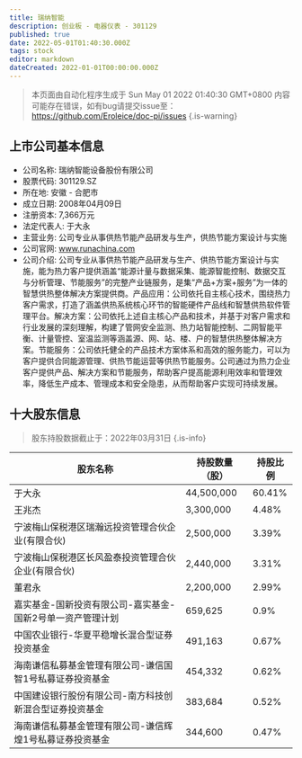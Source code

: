 ```yaml
---
title: 瑞纳智能
description: 创业板 - 电器仪表 - 301129
published: true
date: 2022-05-01T01:40:30.000Z
tags: stock
editor: markdown
dateCreated: 2022-01-01T00:00:00.000Z
---
```


> 本页面由自动化程序生成于 Sun May 01 2022 01:40:30 GMT+0800
> 内容可能存在错误，如有bug请提交issue至：https://github.com/Eroleice/doc-pi/issues
{.is-warning}

## 上市公司基本信息
- 公司名称: 瑞纳智能设备股份有限公司
- 股票代码: 301129.SZ
- 所在地: 安徽 - 合肥市
- 成立日期: 2008年04月09日
- 注册资本: 7,366万元
- 法定代表人: 于大永
- 主营业务: 公司专业从事供热节能产品研发与生产，供热节能方案设计与实施
- 公司官网: www.runachina.com
- 公司介绍: 公司专业从事供热节能产品研发与生产、供热节能方案设计与实施，能为热力客户提供涵盖“能源计量与数据采集、能源智能控制、数据交互与分析管理、节能服务”的完整产业链服务，是集“产品+方案+服务”为一体的智慧供热整体解决方案提供商。产品应用：公司依托自主核心技术，围绕热力客户需求，打造了涵盖供热系统核心环节的智能硬件产品线和智慧供热软件管理平台。解决方案：公司依托上述自主核心产品和技术，并基于对客户需求和行业发展的深刻理解，构建了管网安全监测、热力站智能控制、二网智能平衡、计量管控、室温监测等涵盖源、网、站、楼、户的智慧供热整体解决方案。节能服务：公司依托健全的产品技术方案体系和高效的服务能力，可以为客户提供合同能源管理、供热节能运营等供热节能服务。公司通过为热力企业客户提供产品、解决方案和节能服务，帮助客户提高能源利用效率和管理效率，降低生产成本、管理成本和安全隐患，从而帮助客户实现可持续发展。


## 十大股东信息
> 股东持股数据截止于：2022年03月31日
{.is-info}

| 股东名称 | 持股数量（股） | 持股比例 |
| --- | --- | --- |
| 于大永 | 44,500,000 | 60.41% |
| 王兆杰 | 3,300,000 | 4.48% |
| 宁波梅山保税港区瑞瀚远投资管理合伙企业(有限合伙) | 2,500,000 | 3.39% |
| 宁波梅山保税港区长风盈泰投资管理合伙企业(有限合伙) | 2,440,000 | 3.31% |
| 董君永 | 2,200,000 | 2.99% |
| 嘉实基金-国新投资有限公司-嘉实基金-国新2号单一资产管理计划 | 659,625 | 0.9% |
| 中国农业银行-华夏平稳增长混合型证券投资基金 | 491,163 | 0.67% |
| 海南谦信私募基金管理有限公司-谦信国智1号私募证券投资基金 | 454,332 | 0.62% |
| 中国建设银行股份有限公司-南方科技创新混合型证券投资基金 | 383,684 | 0.52% |
| 海南谦信私募基金管理有限公司-谦信辉煌1号私募证券投资基金 | 344,600 | 0.47% |




